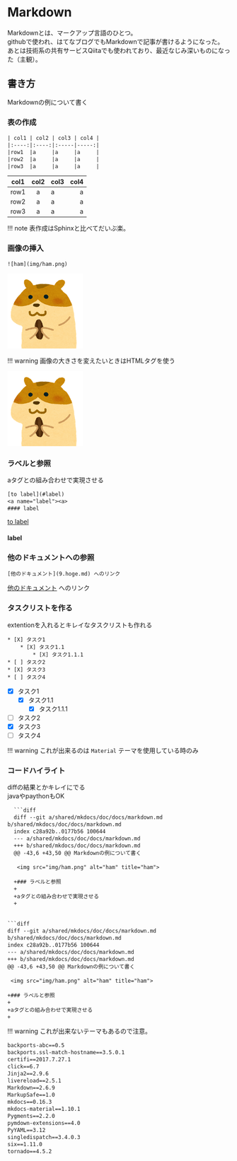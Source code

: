 # Markdown

Markdownとは、マークアップ言語のひとつ。  
githubで使われ、はてなブログでもMarkdownで記事が書けるようになった。  
あとは技術系の共有サービスQiitaでも使われており、最近なじみ深いものになった（主観）。  

## 書き方

Markdownの例について書く


### 表の作成

```
| col1 | col2 | col3 | col4 |
|:----:|:----:|:-----|-----:|
|row1  |a     |a     |a     |
|row2  |a     |a     |a     |
|row3  |a     |a     |a     |
```

| col1 | col2 | col3 | col4 |
|:----:|:----:|:-----|-----:|
|row1  |a     |a     |a     |
|row2  |a     |a     |a     |
|row3  |a     |a     |a     |


!!! note
    表作成はSphinxと比べてだいぶ楽。

### 画像の挿入

```
![ham](img/ham.png)
```

![ham](img/ham.png)

!!! warning
    画像の大きさを変えたいときはHTMLタグを使う


<img src="img/ham.png" alt="ham" title="ham">

### ラベルと参照

aタグとの組み合わせで実現させる

```
[to label](#label)
<a name="label"><a>
#### label
```

[to label](#label)
<a name="label"><a>
#### label

### 他のドキュメントへの参照

```
[他のドキュメント](9.hoge.md) へのリンク
```

[他のドキュメント](9.hoge.md) へのリンク

### タスクリストを作る

extentionを入れるとキレイなタスクリストも作れる

```
* [X] タスク1
    * [X] タスク1.1
        * [X] タスク1.1.1
* [ ] タスク2
* [X] タスク3
* [ ] タスク4
```

* [X] タスク1
    * [X] タスク1.1
        * [X] タスク1.1.1
* [ ] タスク2
* [X] タスク3
* [ ] タスク4

!!! warning
    これが出来るのは `Material` テーマを使用している時のみ

### コードハイライト

diffの結果とかキレイにでる  
javaやpaythonもOK

```
  ```diff
  diff --git a/shared/mkdocs/doc/docs/markdown.md b/shared/mkdocs/doc/docs/markdown.md
  index c28a92b..0177b56 100644
  --- a/shared/mkdocs/doc/docs/markdown.md
  +++ b/shared/mkdocs/doc/docs/markdown.md
  @@ -43,6 +43,50 @@ Markdownの例について書く

   <img src="img/ham.png" alt="ham" title="ham">

  +### ラベルと参照
  +
  +aタグとの組み合わせで実現させる
  +
  ```
```

```diff
diff --git a/shared/mkdocs/doc/docs/markdown.md b/shared/mkdocs/doc/docs/markdown.md
index c28a92b..0177b56 100644
--- a/shared/mkdocs/doc/docs/markdown.md
+++ b/shared/mkdocs/doc/docs/markdown.md
@@ -43,6 +43,50 @@ Markdownの例について書く

 <img src="img/ham.png" alt="ham" title="ham">

+### ラベルと参照
+
+aタグとの組み合わせで実現させる
+
```

!!! warning
    これが出来ないテーマもあるので注意。




```
backports-abc==0.5
backports.ssl-match-hostname==3.5.0.1
certifi==2017.7.27.1
click==6.7
Jinja2==2.9.6
livereload==2.5.1
Markdown==2.6.9
MarkupSafe==1.0
mkdocs==0.16.3
mkdocs-material==1.10.1
Pygments==2.2.0
pymdown-extensions==4.0
PyYAML==3.12
singledispatch==3.4.0.3
six==1.11.0
tornado==4.5.2
```

